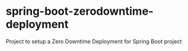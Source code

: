 # spring-boot-zerodowntime-deployment
Project to setup a Zero Downtime Deployment for Spring Boot project
